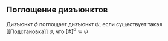 ## Поглощение дизъюнктов
Дизъюнкт $\phi$ поглощает дизъюнкт $\psi$, если существует такая [[Подстановка]]  $\sigma$, что $[\phi]^\sigma \subseteq \psi$